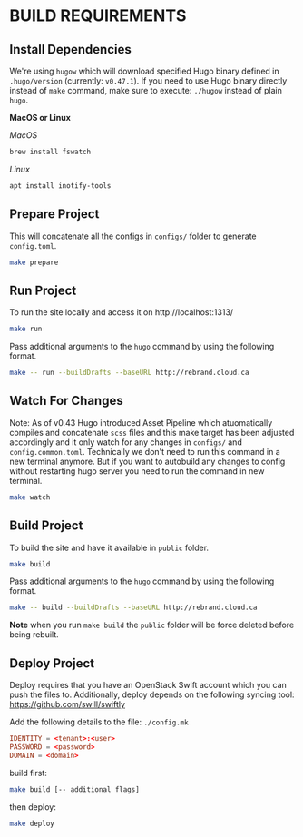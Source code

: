 BUILD REQUIREMENTS
==================

Install Dependencies
--------------------

We're using `hugow` which will download specified Hugo binary defined in `.hugo/version`
(currently: `v0.47.1`). If you need to use Hugo binary directly instead of `make` command,
make sure to execute: `./hugow` instead of plain `hugo`.

**MacOS or Linux**

*MacOS*

```bash
brew install fswatch
```

*Linux*

```bash
apt install inotify-tools
```

Prepare Project
-------------

This will concatenate all the configs in `configs/` folder to generate `config.toml`.

```bash
make prepare
```

Run Project
-----------

To run the site locally and access it on http://localhost:1313/

```bash
make run
```

Pass additional arguments to the `hugo` command by using the following format.

```bash
make -- run --buildDrafts --baseURL http://rebrand.cloud.ca
```

Watch For Changes
-----------------

Note: As of v0.43 Hugo introduced Asset Pipeline which atuomatically compiles and concatenate `scss` files and this make target has been adjusted accordingly and it only watch for any changes in `configs/` and `config.common.toml`. Technically we don't need to run this command in a new terminal anymore. But if you want to autobuild any changes to config without restarting hugo server you need to run the command in new terminal.

```bash
make watch
```

Build Project
-------------

To build the site and have it available in `public` folder.

```bash
make build
```

Pass additional arguments to the `hugo` command by using the following format.

```bash
make -- build --buildDrafts --baseURL http://rebrand.cloud.ca
```

**Note** when you run `make build` the `public` folder will be force deleted before being rebuilt.

Deploy Project
--------------

Deploy requires that you have an OpenStack Swift account which you can push the files to.  Additionally, deploy depends on the following syncing tool: https://github.com/swill/swiftly

Add the following details to the file: `./config.mk`

```toml
IDENTITY = <tenant>:<user>
PASSWORD = <password>
DOMAIN = <domain>
```

build first:

```bash
make build [-- additional flags]
```

then deploy:

```bash
make deploy
```
